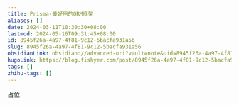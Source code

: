 ```yaml
---
title: Prisma-最好用的ORM框架
aliases: []
date: 2024-03-11T10:30:30+08:00
lastmod: 2024-05-16T09:31:45+08:00
id: 8945f26a-4a97-4f81-9c12-5bacfa931a56
slug: 8945f26a-4a97-4f81-9c12-5bacfa931a56
obsidianLink: obsidian://advanced-uri?vault=note&uid=8945f26a-4a97-4f81-9c12-5bacfa931a56
hugoLink: https://blog.fishyer.com/post/8945f26a-4a97-4f81-9c12-5bacfa931a56/
tags: []
zhihu-tags: []
---
```



占位